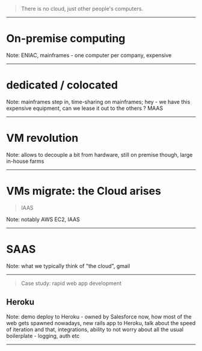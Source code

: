 > There is no cloud, just other people's computers.


---

# On-premise computing

Note: ENIAC, mainframes - one computer per company, expensive

---

# dedicated / colocated

Note: mainframes step in, time-sharing on mainframes; hey - we have this expensive equipment, can we lease it out to the others ? MAAS

---

# VM revolution

Note: allows to decouple a bit from hardware, still on premise though, large in-house farms

---

# VMs migrate: the Cloud arises
> IAAS

Note: notably AWS EC2, IAAS

---

# SAAS

Note: what we typically think of "the cloud", gmail

---

> Case study: rapid web app development

## Heroku

Note: demo deploy to Heroku - owned by Salesforce now, how most of the web gets spawned nowadays, new rails app to Heroku, talk about the speed of iteration and that, integrations, ability to not worry about all the usual boilerplate - logging, auth etc 

---


